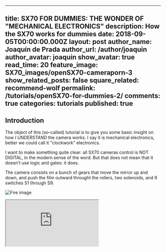 
---
title: SX70 FOR DUMMIES: THE WONDER OF "MECHANICAL ELECTRONICS"
description: How the SX70 works for dummies
date: 2018-09-05T00:00:00.000Z
layout: post
author_name: Joaquín de Prada
author_url: /author/joaquin
author_avatar: joaquin
show_avatar: true
read_time: 20
feature_image: SX70_images/openSX70-cameraporn-3
show_related_posts: false
square_related: recommend-wolf
permalink: /tutorials/openSX70-for-dummies-2/
comments: true
categories: tutorials
published: true
---

<!-- # OPEN SX70-ARDUINO FOR DUMMIES**: Part two, SX70 the "Mechanical electronics" worder -->

## Introduction

The object of this (so-called) tutorial is to give you some basic insight on how *I UNDERSTAND* the camera works. I say it is mechanical electronics, better we could call it "clockwork" electronics.

I want to make something quite clear: all SX70 cameras control is NOT DIGITAL, in the modern sense of the word. But that does not mean that it doesn't use logic and gates: it does.

The camera consists on a bunch of gears that move the mirror up and down, and push the film outward throught the rollers, two solenoids, and 9 switches S1 through S9.



![Fire image]({{site.url}}/{{site.baseurl}}_tutorials/img/DUMMIES-2-SX70.jpg)


<iframe src="https://docs.google.com/spreadsheets/d/e/2PACX-1vQV-Ee3efzA0lo_n106m7z1x3jGKH8-cNA8Q5_hbkvul55AtE74mNwu4-cJqEpIbjizb1l4ryva4Ibf/pubhtml?gid=0&amp;single=true&amp;widget=true&amp;headers=false"></iframe>
